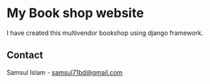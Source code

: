 # My Book shop website
I have created this multivendor bookshop using django framework.









## Contact
Samsul Islam - samsul71bd@gmail.com
